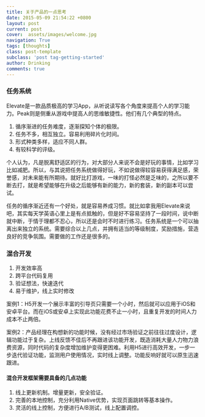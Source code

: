 ```yaml
---
title: 关于产品的一点思考
date: 2015-05-09 21:54:22 +0800
layout: post
current: post
cover:  assets/images/welcome.jpg
navigation: True
tags: [thoughts]
class: post-template
subclass: 'post tag-getting-started'
author: Drinking
comments: true
---
```



### 任务系统
Elevate是一款品质极高的学习App，从听说读写各个角度来提高个人的学习能力。Peak则是侧重从游戏中提高人的思维敏捷性。他们有几个典型的特点。

1. 循序渐进的任务难度，逐渐探知个体的极限。
2. 任务不多，相互独立。容易利用碎片化时间。
3. 形式种类多样，适应不同人群。
4. 有较科学的评级。

个人认为，凡是脱离舒适区的行为，对大部分人来说不会是好玩的事情，比如学习比如减肥。所以，与其说把任务系统做得好玩，不如说做得较容易获得满足感，荣誉感，对未来能有所期待。就好比打游戏，一味的打怪必然是乏味的，之所以要不断去打，就是希望能够在升级之后能够有新的能力，新的套装，新的副本可以尝试。

任务的循序渐近还有一个好处，就是容易养成习惯。就比如拿我用Elevate来说吧，其实每天学英语心里上是有点抵触的，但是好不容易坚持了一段时间，说中断就中断，于情于理都不忍心，所以还是会时不时进行练习。任务系统是一个可以抽离出来独立的系统。需要综合以上几点，并拥有适当的等级制度，奖励措施，营造良好的竞争氛围。需要做的工作还是很多的。

### 混合开发

1. 开发效率高
2. 跨平台代码复用
3. 验证想法，快速迭代
4. 易于维护，线上实时修改

案例1：H5开发一个展示丰富的引导页只需要一个小时，然后就可以应用于iOS和安卓平台。而在iOS或安卓上实现此功能花费不止一小时，且重复开发的时间人力成本不止两倍。

案例2：产品经理在构想新的功能时候，没有经过市场验证之前往往过度设计，逻辑功能过于复杂。上线反馈不佳后不再跟进该功能开发，既造消耗大量人力物力浪费资源，同时代码的复杂度增加维护变得更困难。利用H5进行高效开发，一步一步迭代验证功能，监测用户使用情况，实时线上调整。功能反响好就可以原生迅速跟进。

#### 混合开发框架需要具备的几点功能

1. 线上更新机制。增量更新，安全验证。
2. 完善的本地控制，充分利用Native优势，实现页面跳转等基本操作。
3. 灵活的线上控制，方便进行A/B测试，线上配置调控。